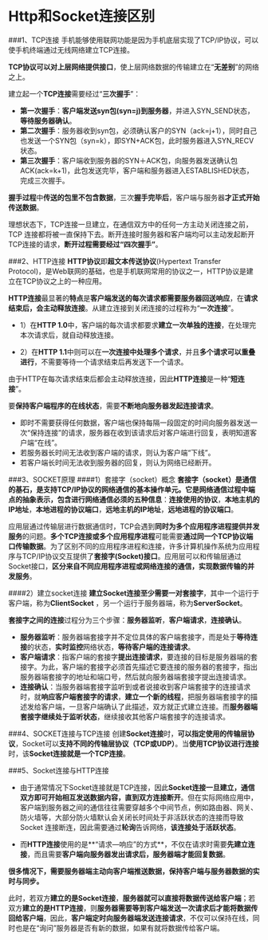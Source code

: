 Http和Socket连接区别
=========

###1、TCP连接
手机能够使用联网功能是因为手机底层实现了TCP/IP协议，可以使手机终端通过无线网络建立TCP连接。

**TCP协议可以对上层网络提供接口**，使上层网络数据的传输建立在“**无差别**”的网络之上。

建立起一个**TCP连接**需要经过“**三次握手**”：
- **第一次握手**：**客户端发送syn包(syn=j)到服务器**，并进入SYN_SEND状态，**等待服务器确认**。
- **第二次握手**：服务器收到syn包，必须确认客户的SYN（ack=j+1），同时自己也发送一个SYN包（syn=k），即SYN+ACK包，此时服务器进入SYN_RECV状态。
- **第三次握手**：客户端收到服务器的SYN＋ACK包，向服务器发送确认包ACK(ack=k+1)，此包发送完毕，客户端和服务器进入ESTABLISHED状态，完成三次握手。

**握手过程**中**传送的包里不包含数据**，三次**握手完毕后**，客户端与服务器**才正式开始传送数据**。

理想状态下，TCP连接一旦建立，在通信双方中的任何一方主动关闭连接之前，TCP 连接都将被一直保持下去。断开连接时服务器和客户端均可以主动发起断开TCP连接的请求，**断开过程需要经过“四次握手”**。

###2、HTTP连接
**HTTP协议**即**超文本传送协议**(Hypertext Transfer Protocol)，是Web联网的基础，也是手机联网常用的协议之一，HTTP协议是建立在TCP协议之上的一种应用。

**HTTP连接**最显著的**特点**是**客户端发送的每次请求都需要服务器回送响应**，在**请求结束后，会主动释放连接**。从建立连接到关闭连接的过程称为“**一次连接**”。

- 1）在**HTTP 1.0**中，客户端的每次请求都要求**建立一次单独的连接**，在处理完本次请求后，就自动释放连接。

- 2）在**HTTP 1.1**中则可以在**一次连接中处理多个请求**，并且**多个请求可以重叠进行**，不需要等待一个请求结束后再发送下一个请求。

由于HTTP在每次请求结束后都会主动释放连接，因此**HTTP连接**是一种“**短连接**”。

要**保持客户端程序的在线状态**，需要**不断地向服务器发起连接请求**。
- 即时不需要获得任何数据，客户端也保持每隔一段固定的时间向服务器发送一次“保持连接”的请求，服务器在收到该请求后对客户端进行回复，表明知道客户端“在线”。
- 若服务器长时间无法收到客户端的请求，则认为客户端“下线”。
- 若客户端长时间无法收到服务器的回复，则认为网络已经断开。

###3、SOCKET原理
####1）套接字（socket）概念
**套接字（socket）**是通信的基石，是支持TCP/IP协议的网络通信的基本操作单元。它是网络通信过程中端点的抽象表示，包含进行网络通信必须的**五种信息**：**连接使用的协议**，**本地主机的IP地址**，**本地进程的协议端口**，**远地主机的IP地址**，**远地进程的协议端口**。

应用层通过传输层进行数据通信时，TCP会遇到**同时为多个应用程序进程提供并发服务**的问题。**多个TCP连接或多个应用程序进程**可能需要**通过同一个TCP协议端口传输数据**。为了区别不同的应用程序进程和连接，许多计算机操作系统为应用程序与TCP/IP协议交互提供了**套接字(Socket)接口**。应用层可以和传输层通过Socket接口，**区分来自不同应用程序进程或网络连接的通信，实现数据传输的并发服务**。

####2）建立socket连接
**建立Socket连接至少需要一对套接字**，其中一个运行于客户端，称为**ClientSocket** ，另一个运行于服务器端，称为**ServerSocket**。

**套接字之间的连接**过程分为三个步骤：**服务器监听**，**客户端请求**，**连接确认**。
- **服务器监听**：服务器端套接字并不定位具体的客户端套接字，而是处于**等待连接**的状态，**实时监控**网络状态，**等待客户端的连接请求**。
- **客户端请求**：指客户端的套接字**提出连接请求**，要连接的目标是服务器端的套接字。为此，客户端的套接字必须首先描述它要连接的服务器的套接字，指出服务器端套接字的地址和端口号，然后就向服务器端套接字提出连接请求。
- **连接确认**：当服务器端套接字监听到或者说接收到客户端套接字的连接请求时，就**响应客户端套接字的请求**，**建立一个新的线程**，把服务器端套接字的描述发给客户端，一旦客户端确认了此描述，双方就正式建立连接。而**服务器端套接字继续处于监听状态**，继续接收其他客户端套接字的连接请求。

###4、SOCKET连接与TCP连接
创建**Socket连接**时，**可以指定使用的传输层协议**，Socket可以**支持不同的传输层协议（TCP或UDP）**。当**使用TCP协议进行连接**时，该**Socket连接就是一个TCP连接**。

###5、Socket连接与HTTP连接
- 由于通常情况下Socket连接就是TCP连接，因此**Socket连接一旦建立，通信双方即可开始相互发送数据内容，直到双方连接断开**。但在实际网络应用中，客户端到服务器之间的通信往往需要穿越多个中间节点，例如路由器、网关、防火墙等，大部分防火墙默认会关闭长时间处于非活跃状态的连接而导致 Socket 连接断连，因此需要通过**轮询**告诉网络，**该连接处于活跃状态**。

- 而**HTTP连接**使用的是**“请求—响应”的方式**，不仅在请求时需要**先建立连接**，而且需要**客户端向服务器发出请求后，服务器端才能回复数据**。

**很多情况下，需要服务器端主动向客户端推送数据，保持客户端与服务器数据的实时与同步。**

此时，若双方**建立的是Socket连接**，**服务器就可以直接将数据传送给客户端**；若双方**建立的是HTTP连接**，则**服务器需要等到客户端发送一次请求后才能将数据传回给客户端**，因此，**客户端定时向服务器端发送连接请求**，不仅可以保持在线，同时也是在“询问”服务器是否有新的数据，如果有就将数据传给客户端。
